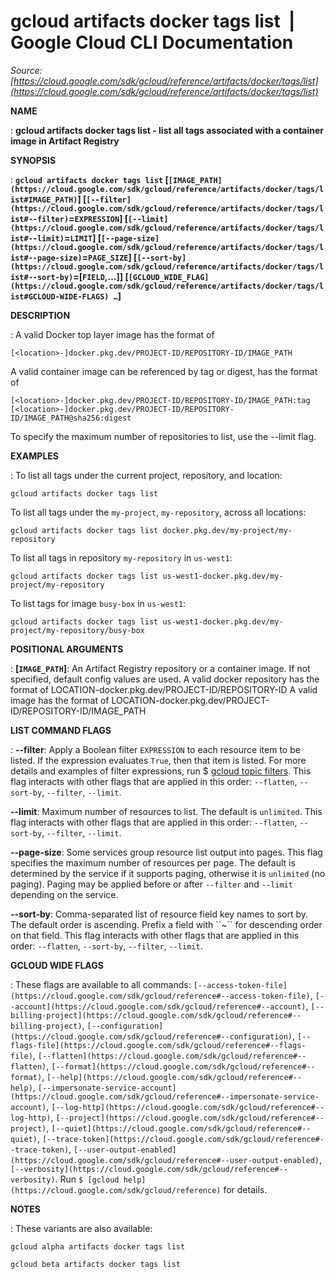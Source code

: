 # gcloud artifacts docker tags list  |  Google Cloud CLI Documentation

*Source: [https://cloud.google.com/sdk/gcloud/reference/artifacts/docker/tags/list](https://cloud.google.com/sdk/gcloud/reference/artifacts/docker/tags/list)*

**NAME**

: **gcloud artifacts docker tags list - list all tags associated with a container image in Artifact Registry**

**SYNOPSIS**

: **`gcloud artifacts docker tags list` [`[IMAGE_PATH](https://cloud.google.com/sdk/gcloud/reference/artifacts/docker/tags/list#IMAGE_PATH)`] [`[--filter](https://cloud.google.com/sdk/gcloud/reference/artifacts/docker/tags/list#--filter)`=`EXPRESSION`] [`[--limit](https://cloud.google.com/sdk/gcloud/reference/artifacts/docker/tags/list#--limit)`=`LIMIT`] [`[--page-size](https://cloud.google.com/sdk/gcloud/reference/artifacts/docker/tags/list#--page-size)`=`PAGE_SIZE`] [`[--sort-by](https://cloud.google.com/sdk/gcloud/reference/artifacts/docker/tags/list#--sort-by)`=[`FIELD`,…]] [`[GCLOUD_WIDE_FLAG](https://cloud.google.com/sdk/gcloud/reference/artifacts/docker/tags/list#GCLOUD-WIDE-FLAGS) …`]**

**DESCRIPTION**

: A valid Docker top layer image has the format of

```
[<location>-]docker.pkg.dev/PROJECT-ID/REPOSITORY-ID/IMAGE_PATH
```

A valid container image can be referenced by tag or digest, has the format of

```
[<location>-]docker.pkg.dev/PROJECT-ID/REPOSITORY-ID/IMAGE_PATH:tag
[<location>-]docker.pkg.dev/PROJECT-ID/REPOSITORY-ID/IMAGE_PATH@sha256:digest
```

To specify the maximum number of repositories to list, use the --limit flag.

**EXAMPLES**

: To list all tags under the current project, repository, and location:

```
gcloud artifacts docker tags list
```

To list all tags under the `my-project`, `my-repository`,
across all locations:

```
gcloud artifacts docker tags list docker.pkg.dev/my-project/my-repository
```

To list all tags in repository `my-repository` in
`us-west1`:

```
gcloud artifacts docker tags list us-west1-docker.pkg.dev/my-project/my-repository
```

To list tags for image `busy-box` in `us-west1`:

```
gcloud artifacts docker tags list us-west1-docker.pkg.dev/my-project/my-repository/busy-box
```

**POSITIONAL ARGUMENTS**

: **[`IMAGE_PATH`]**:
An Artifact Registry repository or a container image. If not specified, default
config values are used.
A valid docker repository has the format of
LOCATION-docker.pkg.dev/PROJECT-ID/REPOSITORY-ID
A valid image has the format of
LOCATION-docker.pkg.dev/PROJECT-ID/REPOSITORY-ID/IMAGE_PATH

**LIST COMMAND FLAGS**

: **--filter**:
Apply a Boolean filter `EXPRESSION` to each resource item
to be listed. If the expression evaluates `True`, then that item is
listed. For more details and examples of filter expressions, run $ [gcloud topic filters](https://cloud.google.com/sdk/gcloud/reference/topic/filters). This flag
interacts with other flags that are applied in this order:
`--flatten`, `--sort-by`, `--filter`,
`--limit`.

**--limit**:
Maximum number of resources to list. The default is `unlimited`. This
flag interacts with other flags that are applied in this order:
`--flatten`, `--sort-by`, `--filter`,
`--limit`.

**--page-size**:
Some services group resource list output into pages. This flag specifies the
maximum number of resources per page. The default is determined by the service
if it supports paging, otherwise it is `unlimited` (no paging).
Paging may be applied before or after `--filter` and
`--limit` depending on the service.

**--sort-by**:
Comma-separated list of resource field key names to sort by. The default order
is ascending. Prefix a field with ``~´´ for descending order on that
field. This flag interacts with other flags that are applied in this order:
`--flatten`, `--sort-by`, `--filter`,
`--limit`.

**GCLOUD WIDE FLAGS**

: These flags are available to all commands: `[--access-token-file](https://cloud.google.com/sdk/gcloud/reference#--access-token-file)`,
`[--account](https://cloud.google.com/sdk/gcloud/reference#--account)`, `[--billing-project](https://cloud.google.com/sdk/gcloud/reference#--billing-project)`,
`[--configuration](https://cloud.google.com/sdk/gcloud/reference#--configuration)`,
`[--flags-file](https://cloud.google.com/sdk/gcloud/reference#--flags-file)`,
`[--flatten](https://cloud.google.com/sdk/gcloud/reference#--flatten)`, `[--format](https://cloud.google.com/sdk/gcloud/reference#--format)`, `[--help](https://cloud.google.com/sdk/gcloud/reference#--help)`, `[--impersonate-service-account](https://cloud.google.com/sdk/gcloud/reference#--impersonate-service-account)`,
`[--log-http](https://cloud.google.com/sdk/gcloud/reference#--log-http)`,
`[--project](https://cloud.google.com/sdk/gcloud/reference#--project)`, `[--quiet](https://cloud.google.com/sdk/gcloud/reference#--quiet)`, `[--trace-token](https://cloud.google.com/sdk/gcloud/reference#--trace-token)`, `[--user-output-enabled](https://cloud.google.com/sdk/gcloud/reference#--user-output-enabled)`,
`[--verbosity](https://cloud.google.com/sdk/gcloud/reference#--verbosity)`.
Run `$ [gcloud help](https://cloud.google.com/sdk/gcloud/reference)` for details.

**NOTES**

: These variants are also available:

```
gcloud alpha artifacts docker tags list
```

```
gcloud beta artifacts docker tags list
```